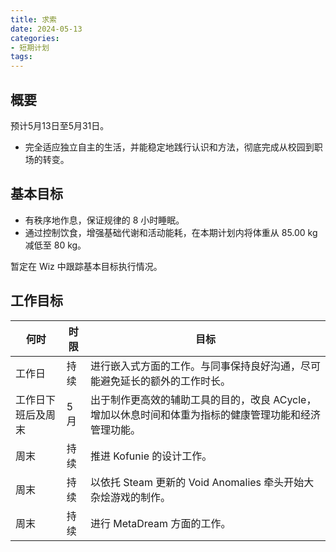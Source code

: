 ```yaml
---
title: 求索
date: 2024-05-13
categories:
- 短期计划
tags:
---
```


## 概要

预计5月13日至5月31日。

- 完全适应独立自主的生活，并能稳定地践行认识和方法，彻底完成从校园到职场的转变。

## 基本目标

- 有秩序地作息，保证规律的 8 小时睡眠。
- 通过控制饮食，增强基础代谢和活动能耗，在本期计划内将体重从 85.00 kg 减低至 80 kg。

暂定在 Wiz 中跟踪基本目标执行情况。

## 工作目标

| 何时 | 时限 | 目标 |
| --- | --- | --- |
| 工作日 | 持续 | 进行嵌入式方面的工作。与同事保持良好沟通，尽可能避免延长的额外的工作时长。|
| 工作日下班后及周末 | 5月 | 出于制作更高效的辅助工具的目的，改良 ACycle，增加以休息时间和体重为指标的健康管理功能和经济管理功能。|
| 周末 | 持续 | 推进 Kofunie 的设计工作。|
| 周末 | 持续 | 以依托 Steam 更新的 Void Anomalies 牵头开始大杂烩游戏的制作。|
| 周末 | 持续 | 进行 MetaDream 方面的工作。|

